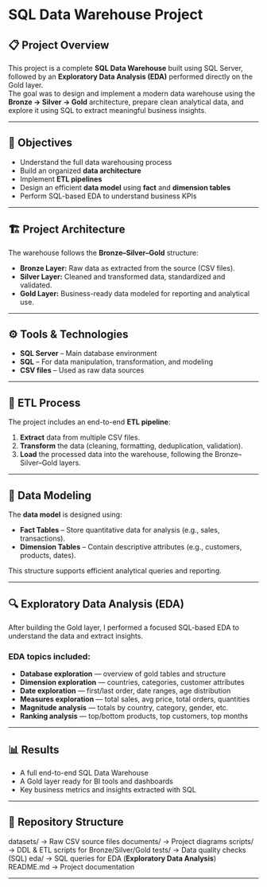 #  SQL Data Warehouse Project

## 📋 Project Overview
This project is a complete **SQL Data Warehouse** built using SQL Server, followed by an **Exploratory Data Analysis (EDA)** performed directly on the Gold layer.  
The goal was to design and implement a modern data warehouse using the **Bronze → Silver → Gold** architecture, prepare clean analytical data, and explore it using SQL to extract meaningful business insights.

---

## 🧩 Objectives
- Understand the full data warehousing process  
- Build an organized **data architecture**  
- Implement **ETL pipelines**  
- Design an efficient **data model** using **fact** and **dimension tables**  
- Perform SQL-based EDA to understand business KPIs 

---

## 🏗️ Project Architecture
The warehouse follows the **Bronze–Silver–Gold** structure:

- **Bronze Layer:** Raw data as extracted from the source (CSV files).  
- **Silver Layer:** Cleaned and transformed data, standardized and validated.  
- **Gold Layer:** Business-ready data modeled for reporting and analytical use.

---

## ⚙️ Tools & Technologies
- **SQL Server** – Main database environment  
- **SQL** – For data manipulation, transformation, and modeling  
- **CSV files** – Used as raw data sources  

---

## 🔄 ETL Process
The project includes an end-to-end **ETL pipeline**:

1. **Extract** data from multiple CSV files.  
2. **Transform** the data (cleaning, formatting, deduplication, validation).  
3. **Load** the processed data into the warehouse, following the Bronze–Silver–Gold layers.  

---

## 🧮 Data Modeling
The **data model** is designed using:
- **Fact Tables** – Store quantitative data for analysis (e.g., sales, transactions).  
- **Dimension Tables** – Contain descriptive attributes (e.g., customers, products, dates).  

This structure supports efficient analytical queries and reporting.

---

## 🔍 Exploratory Data Analysis (EDA)
After building the Gold layer, I performed a focused SQL-based EDA to understand the data and extract insights.

### EDA topics included:
- **Database exploration** — overview of gold tables and structure  
- **Dimension exploration** — countries, categories, customer attributes  
- **Date exploration** — first/last order, date ranges, age distribution  
- **Measures exploration** — total sales, avg price, total orders, quantities  
- **Magnitude analysis** — totals by country, category, gender, etc.  
- **Ranking analysis** — top/bottom products, top customers, top months

---

## 📊 Results
- A full end-to-end SQL Data Warehouse  
- A Gold layer ready for BI tools and dashboards  
- Key business metrics and insights extracted with SQL  

---

## 📁 Repository Structure

datasets/ → Raw CSV source files
documents/ → Project diagrams
scripts/ → DDL & ETL scripts for Bronze/Silver/Gold
tests/ → Data quality checks (SQL)
eda/ → SQL queries for EDA (**Exploratory Data Analysis**)
README.md → Project documentation

---
